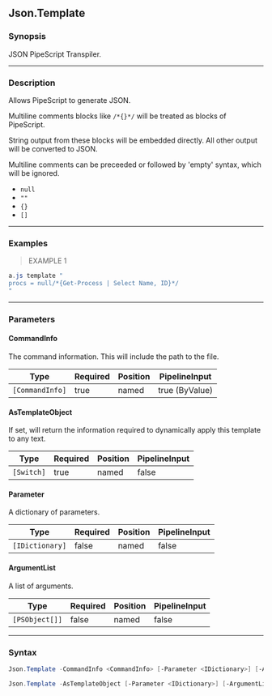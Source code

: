 Json.Template
-------------




### Synopsis
JSON PipeScript Transpiler.



---


### Description

Allows PipeScript to generate JSON.

Multiline comments blocks like ```/*{}*/``` will be treated as blocks of PipeScript.

String output from these blocks will be embedded directly.  All other output will be converted to JSON.

Multiline comments can be preceeded or followed by 'empty' syntax, which will be ignored.

* ```null```
* ```""```
* ```{}```
* ```[]```



---


### Examples
> EXAMPLE 1

```PowerShell
a.js template "
procs = null/*{Get-Process | Select Name, ID}*/
"
```


---


### Parameters
#### **CommandInfo**

The command information.  This will include the path to the file.






|Type           |Required|Position|PipelineInput |
|---------------|--------|--------|--------------|
|`[CommandInfo]`|true    |named   |true (ByValue)|



#### **AsTemplateObject**

If set, will return the information required to dynamically apply this template to any text.






|Type      |Required|Position|PipelineInput|
|----------|--------|--------|-------------|
|`[Switch]`|true    |named   |false        |



#### **Parameter**

A dictionary of parameters.






|Type           |Required|Position|PipelineInput|
|---------------|--------|--------|-------------|
|`[IDictionary]`|false   |named   |false        |



#### **ArgumentList**

A list of arguments.






|Type          |Required|Position|PipelineInput|
|--------------|--------|--------|-------------|
|`[PSObject[]]`|false   |named   |false        |





---


### Syntax
```PowerShell
Json.Template -CommandInfo <CommandInfo> [-Parameter <IDictionary>] [-ArgumentList <PSObject[]>] [<CommonParameters>]
```
```PowerShell
Json.Template -AsTemplateObject [-Parameter <IDictionary>] [-ArgumentList <PSObject[]>] [<CommonParameters>]
```
